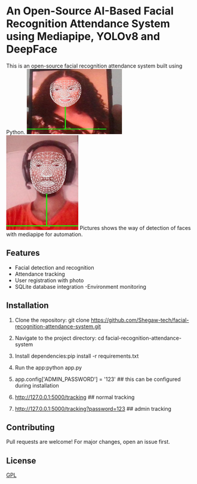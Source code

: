 # An Open-Source AI-Based Facial Recognition Attendance System using Mediapipe, YOLOv8 and DeepFace

This is an open-source facial recognition attendance system built using Python.
![alt text](static/detect.png)
![alt text](static/mediapipedetection.png)
Pictures shows the way of detection of faces with  mediapipe for automation.
## Features
- Facial detection and recognition
- Attendance tracking
- User registration with photo
- SQLite database integration
-Environment monitoring

## Installation

1. Clone the repository:
git clone https://github.com/Shegaw-tech/facial-recognition-attendance-system.git
2. Navigate to the project directory: cd facial-recognition-attendance-system

3. Install dependencies:pip install -r requirements.txt

4. Run the app:python app.py
5. app.config['ADMIN_PASSWORD'] = '123'   ## this can be configured during installation
6. http://127.0.0.1:5000/tracking  ## normal tracking 
7. http://127.0.0.1:5000/tracking?password=123  ## admin tracking
## Contributing

Pull requests are welcome! For major changes, open an issue first.

## License

[GPL](LICENSE)


